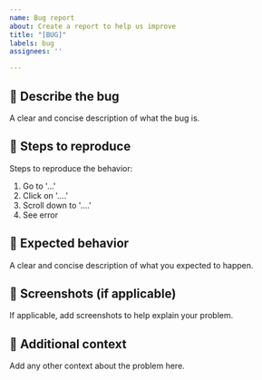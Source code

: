 ```yaml
---
name: Bug report
about: Create a report to help us improve
title: "[BUG]"
labels: bug
assignees: ''

---
```


## 📝 Describe the bug
A clear and concise description of what the bug is.

## 🔄 Steps to reproduce
Steps to reproduce the behavior:
1. Go to '...'
2. Click on '....'
3. Scroll down to '....'
4. See error

## 🎯 Expected behavior
A clear and concise description of what you expected to happen.

## 📸 Screenshots (if applicable)
If applicable, add screenshots to help explain your problem.

## 🔗 Additional context
Add any other context about the problem here.
